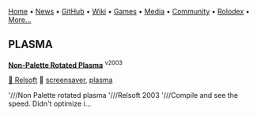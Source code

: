 [Home](https://qb64.com) • [News](news.md) • [GitHub](github.md) • [Wiki](wiki.md) • [Games](games.md) • [Media](media.md) • [Community](community.md) • [Rolodex](rolodex.md) • [More...](more.md)

## PLASMA

**[Non-Palette Rotated Plasma](plasma-non-pal/index)** <sup>v2003</sup>

[🐝 Relsoft](relsoft) 🔗 [screensaver](screensaver), [plasma](plasma)

'///Non Palette rotated plasma '///Relsoft 2003 '///Compile and see the speed.  Didn't optimize i...
